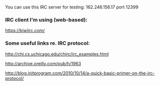 You can use this IRC server for testing: 162.246.156.17 port 12399

### IRC client I'm using (web-based):

https://kiwiirc.com/

### Some useful links re. IRC protocol:

http://chi.cs.uchicago.edu/chirc/irc_examples.html

http://archive.oreilly.com/pub/h/1963


http://blog.initprogram.com/2010/10/14/a-quick-basic-primer-on-the-irc-protocol/
